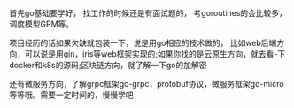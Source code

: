首先go基础要学好，
找工作的时候还是有面试题的，
考goroutines的会比较多，
调度模型GPM等。

项目经历的话如果欠缺就包装一下，说是用go相应的技术做的，
比如web后端方向，可以说是用gin，iris等web框架实现的;如果你找的是云原生方向，就去看-下docker和k8s的源码;区块链方向，就了解一下go的加解密


还有微服务方向，了解grpc框架go-grpc，protobuf协议，微服务框架go-micro等等哦。需要一定时间的，慢慢学吧